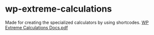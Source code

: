 # wp-extreme-calculations
Made for creating the specialized calculators by using shortcodes.
[WP Extreme Calculations Docs.pdf](https://github.com/anasuddinpk/wp-extreme-calculations/files/10108141/WP.Extreme.Calculations.Docs.pdf)
